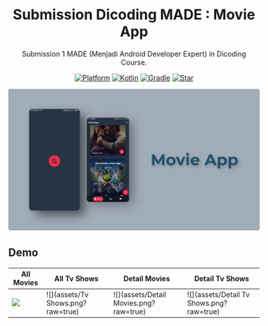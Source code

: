 <h1 align="center">
  Submission Dicoding MADE : Movie App
</h1>
<p align="center">
  Submission 1 MADE (Menjadi Android Developer Expert) in Dicoding Course.
</p>
<p align="center">
  <a href="http://developer.android.com/index.html"><img alt="Platform" src="https://img.shields.io/badge/platform-Android-green.svg"></a>
  <a href="http://kotlinlang.org"><img alt="Kotlin" src="https://img.shields.io/badge/kotlin-1.4.20-blue.svg"></a>
  <a href="https://developer.android.com/studio/releases/gradle-plugin"><img alt="Gradle" src="https://img.shields.io/badge/gradle-4.1.1-yellow.svg"></a>
  <a href="https://github.com/Adithya-13/MadeSubmsission1/"><img alt="Star" src="https://img.shields.io/github/stars/Adithya-13/MadeSubmsission1"></a>
</p>

<p align="center">
  <img src="assets/thumbnail.png"/>
</p>

## Demo

|All Movies|All Tv Shows|Detail Movies|Detail Tv Shows|
|--|--|--|--|
|![](assets/Movies.png?raw=true)|![](assets/Tv Shows.png?raw=true)|![](assets/Detail Movies.png?raw=true)|![](assets/Detail Tv Shows.png?raw=true)|
